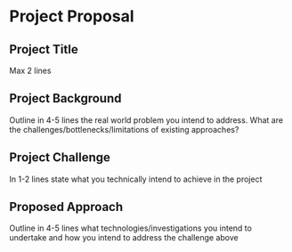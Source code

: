 # Project Proposal 

## Project Title
Max 2 lines

## Project Background
Outline in 4-5 lines the real world problem you intend to address. What are the challenges/bottlenecks/limitations of existing approaches?

## Project Challenge
In 1-2 lines state what you technically intend to achieve in the project

## Proposed Approach
Outline in 4-5 lines what technologies/investigations you intend to undertake and how you intend to address the challenge above